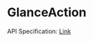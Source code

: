 # GlanceAction

API Specification: [Link](https://app.swaggerhub.com/apis-docs/kipperstiller/glanceaction/1)

